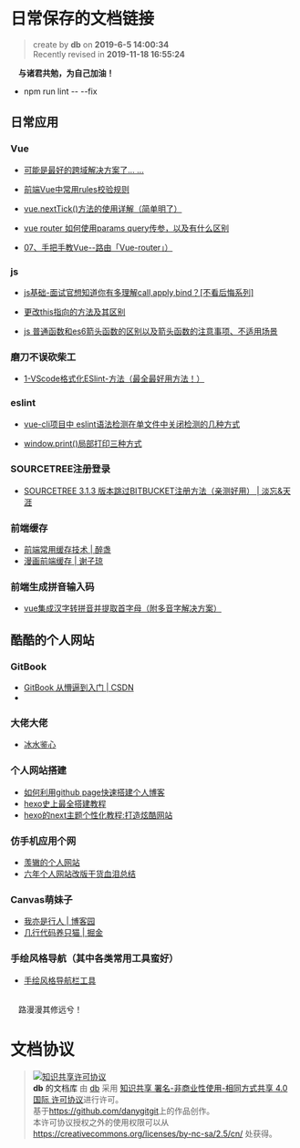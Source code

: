日常保存的文档链接
===

> create by **db** on **2019-6-5 14:00:34**   
> Recently revised in **2019-11-18 16:55:24**

&emsp;**与诸君共勉，为自己加油！**

- npm run lint -- --fix

## 日常应用

### Vue

*  [可能是最好的跨域解决方案了... ...](https://juejin.im/post/5dc9228cf265da4d2125de8d?utm_source=gold_browser_extension#heading-0)

*  [前端Vue中常用rules校验规则](https://juejin.im/post/5dccdd24f265da0c09156fb3?utm_source=gold_browser_extension#comment)


*  [vue.nextTick()方法的使用详解（简单明了）](https://blog.csdn.net/zhouzuoluo/article/details/84752280)

*  [vue router 如何使用params query传参，以及有什么区别](https://segmentfault.com/a/1190000012735168?utm_source=tag-newest)

*  [07、手把手教Vue--路由「Vue-router」）](https://www.jianshu.com/p/9a7d79249741)
### js

*  [js基础-面试官想知道你有多理解call,apply,bind？[不看后悔系列]](https://juejin.im/post/5d469e0851882544b85c32ef#heading-27)

*  [更改this指向的方法及其区别](https://blog.csdn.net/weixin_43606158/article/details/90137845)

*  [js 普通函数和es6箭头函数的区别以及箭头函数的注意事项、不适用场景](https://juejin.im/post/5c76972af265da2dc4538b64#heading-17)

### 磨刀不误砍柴工

*  [1-VScode格式化ESlint-方法（最全最好用方法！）](https://www.jianshu.com/p/23a5d6194a4b)

### eslint

*  [vue-cli项目中 eslint语法检测在单文件中关闭检测的几种方式](https://blog.csdn.net/csl125/article/details/86591186)

*  [window.print()局部打印三种方式](https://www.cnblogs.com/30go/p/9788990.html)
                                                                         
### SOURCETREE注册登录

*  [SOURCETREE 3.1.3 版本跳过BITBUCKET注册方法（亲测好用） | 淡忘&天涯](https://www.cnblogs.com/liuxin-673855200/p/11151835.html)

### 前端缓存

*  [前端常用缓存技术 | 醉盏](https://www.cnblogs.com/belove8013/p/8134067.html)
*  [漫画前端缓存 | 谢子琼](http://www.sohu.com/a/288324635_575744)

### 前端生成拼音输入码

*  [vue集成汉字转拼音并提取首字母（附多音字解决方案）](https://blog.csdn.net/QiaoRui_/article/details/88954147)

## 酷酷的个人网站

### GitBook

*  [GitBook 从懵逼到入门 | CSDN](https://blog.csdn.net/lu_embedded/article/details/81100704)
*  
### 大佬大佬

* [冰水鉴心](https://xq99.me/index.html)

### 个人网站搭建

* [如何利用github page快速搭建个人博客](https://www.jianshu.com/p/d7c6e59931f0)
* [hexo史上最全搭建教程](https://blog.csdn.net/sinat_37781304/article/details/82729029)
* [hexo的next主题个性化教程:打造炫酷网站](https://www.jianshu.com/p/f054333ac9e6)

### 仿手机应用个网

* [羡辙的个人网站](http://zhangwenli.com/?ref=cal19)
* [六年个人网站改版干货血泪总结](https://zhuanlan.zhihu.com/p/69314167)

### Canvas萌妹子

* [我亦是行人 | 博客园](https://www.cnblogs.com/wtzl/p/10028677.html)
* [几行代码养只猫 | 掘金](https://juejin.im/post/5d0d66126fb9a07ee742e7bc#comment)

### 手绘风格导航（其中各类常用工具蛮好）

* [手绘风格导航栏工具](https://nav.lihail.cn/)

<br>
&emsp;路漫漫其修远兮！

# 文档协议 
> <a rel="license" href="http://creativecommons.org/licenses/by-nc-sa/4.0/"><img alt="知识共享许可协议" style="border-width:0" src="https://i.creativecommons.org/l/by-nc-sa/4.0/88x31.png" /></a><br /><a xmlns:dct="http://purl.org/dc/terms/" property="dct:title">**db** 的文档库</a> 由 <a xmlns:cc="http://creativecommons.org/ns#" href="db" property="cc:attributionName" rel="cc:attributionURL">db</a> 采用 <a rel="license" href="http://creativecommons.org/licenses/by-nc-sa/4.0/">知识共享 署名-非商业性使用-相同方式共享 4.0 国际 许可协议</a>进行许可。<br />基于<a xmlns:dct="http://purl.org/dc/terms/" href="https://github.com/danygitgit" rel="dct:source">https://github.com/danygitgit</a>上的作品创作。<br />本许可协议授权之外的使用权限可以从 <a xmlns:cc="http://creativecommons.org/ns#" href="https://creativecommons.org/licenses/by-nc-sa/2.5/cn/" rel="cc:morePermissions">https://creativecommons.org/licenses/by-nc-sa/2.5/cn/</a> 处获得。